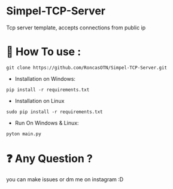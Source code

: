 # Simpel-TCP-Server
Tcp server template, accepts connections from public ip
# 🤔 How To use :

```
git clone https://github.com/RoncasOTN/Simpel-TCP-Server.git
```
- Installation on Windows:
```
pip install -r requirements.txt
```
- Installation on Linux
```
sudo pip install -r requirements.txt
```
- Run On Windows & Linux:
```
pyton main.py
```

# ❓ Any Question ?
you can make issues or dm me on instagram :D
